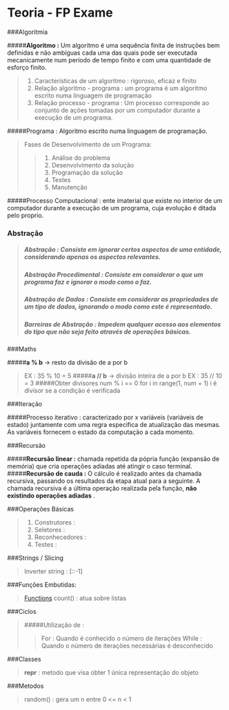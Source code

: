 # Teoria - FP Exame

###Algoritmia

#####__Algoritmo :__ Um algoritmo é uma sequência finita de instruções bem definidas e não ambíguas cada uma das quais pode ser executada mecanicamente num período de tempo finito e com uma quantidade de esforço finito.
>1. Características de um algoritmo : rigoroso, eficaz e finito
>2. Relação algoritmo - programa : um programa é um algoritmo escrito numa linguagem de programação 
>3. Relação processo - programa : Um processo corresponde ao conjunto de ações tomadas por um computador durante a execução de um programa.

#####Programa : Algoritmo escrito numa linguagem de programação.
>Fases de Desenvolvimento de um Programa:
>>1. Análise do problema
>>2. Desenvolvimento da solução
>>3. Programação da solução
>>4. Testes
>>5. Manutenção

#####Processo Computacional : ente imaterial que existe no interior de um computador durante a execução de um programa, cuja evolução é ditada pelo proprio.

### Abstração

>##### **Abstração :** Consiste em ignorar certos aspectos de uma entidade, considerando apenas os aspectos relevantes.
>##### **Abstração Procedimental :** Consiste em considerar o que um programa faz e ignorar o modo como o faz.
>##### **Abstração de Dados :** Consiste em considerar as propriedades de um tipo de dados, ignorando o modo como este é representado.
>##### **Barreiras de Abstração :** Impedem qualquer acesso aos elementos do tipo que não seja feito através de operações básicas.

###Maths 

#####**a % b** -> resto da divisão de a por b
>EX : 35 % 10 = 5
#####**a // b** -> divisão inteira de a por b
>EX : 35 // 10 = 3
#####Obter divisores
	num % i == 0 for i in range(1, num + 1)
>i é divisor se a condição é verificada

###Iteração

#####Processo iterativo : caracterizado por x variáveis (variáveis de estado) juntamente com uma regra especifica de atualização das mesmas. As variáveis fornecem o estado da computação a cada momento.

###Recursão 

#####**Recursão linear :** chamada repetida da pópria função (expansão de memória) que cria operações adiadas até atingir o caso terminal.
#####__Recursão de cauda :__ O cálculo é realizado antes da chamada recursiva, passando os resultados da etapa atual para a seguinte. A chamada recursiva é a última operação realizada pela função, __não existindo operações adiadas__ .

###Operações Básicas
>1. Construtores : 
>2. Seletores :
>3. Reconhecedores :
>4. Testes : 

###Strings / Slicing 
>Inverter string : [::-1]

###Funções Embutidas:
>	[Functions](https://docs.python.org/pt-br/3/library/functions.html)
>count() : atua sobre listas

###Ciclos 
>#####Utilização de :
>>For : Quando é conhecido o número de iterações 
>>While : Quando o número de iterações necessárias é desconhecido

###Classes
>	__repr__ : metodo que visa obter 1 única representação do objeto

###Metodos
>	random() : gera um n entre 0 <= n < 1 